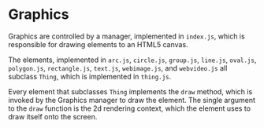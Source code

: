 # Graphics

Graphics are controlled by a manager, implemented in `index.js`, which is responsible for drawing elements to an HTML5 canvas.

The elements, implemented in `arc.js`, `circle.js`, `group.js`, `line.js`, `oval.js`, `polygon.js`, `rectangle.js`, `text.js`, `webimage.js`, and `webvideo.js` all subclass `Thing`, which is implemented in `thing.js`.

Every element that subclasses `Thing` implements the `draw` method, which is invoked by the Graphics manager to draw the element. The single argument to the `draw` function is the 2d rendering context, which the element uses to draw itself onto the screen.
